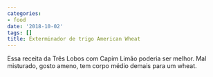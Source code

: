 ```yaml
---
categories:
- food
date: '2018-10-02'
tags: []
title: Exterminador de trigo American Wheat
---
```


Essa receita da Três Lobos com Capim Limão poderia ser melhor. Mal misturado, gosto ameno, tem corpo médio demais para um wheat.